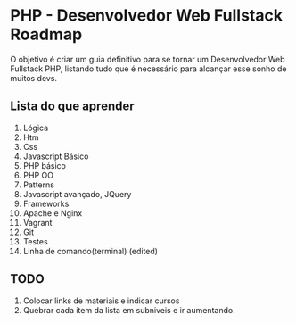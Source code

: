 # PHP - Desenvolvedor Web Fullstack Roadmap

O objetivo é criar um guia definitivo para se tornar um Desenvolvedor Web Fullstack PHP, listando tudo que é necessário para alcançar esse sonho de muitos devs.


## Lista do que aprender

1. Lógica
2. Htm
3. Css 
4. Javascript Básico 
2. PHP básico
3. PHP OO
4. Patterns
5. Javascript avançado, JQuery
6. Frameworks
7. Apache e Nginx
8. Vagrant
9. Git
10. Testes
11. Linha de comando(terminal) (edited)


## TODO
1. Colocar links de materiais e indicar cursos
2. Quebrar cada item da lista em subniveis e ir aumentando.